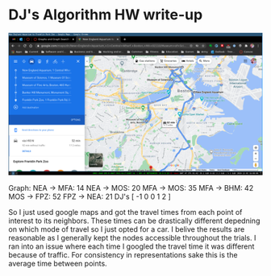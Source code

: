 # DJ's Algorithm HW write-up

![Bahston](map)

Graph:
NEA -> MFA: 14
NEA -> MOS: 20
MFA -> MOS: 35
MFA -> BHM: 42
MOS -> FPZ: 52
FPZ -> NEA: 21
DJ's
[ -1 0 0 1 2  ]

So I just used google maps and got the travel times from each point of interest to its neighbors. These times can be drastically different depedning on which mode of travel so I just opted for a car. I belive the results are reasonable as I generally kept the nodes accessible throughout the trials. I ran into an issue where each time I googled the travel time it was different because of traffic. For consistency in representations sake this is the average time between points. 

